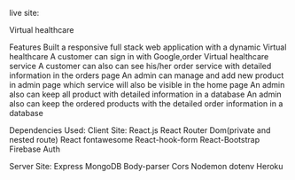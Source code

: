 live site:

Virtual healthcare

Features
Built a responsive full stack web application with a dynamic Virtual healthcare
A customer can sign in with Google,order Virtual healthcare service
A customer can also can see his/her order service with detailed information in the orders page
An admin can manage and add new product in admin page which service will also be visible in the home page
An admin also can keep all product with detailed information in a database
An admin also can keep the ordered products with the detailed order information in a database


Dependencies Used:
Client Site:
React.js
React Router Dom(private and nested route)
React fontawesome
React-hook-form
React-Bootstrap
Firebase Auth


Server Site:
Express
MongoDB
Body-parser
Cors
Nodemon
dotenv
Heroku